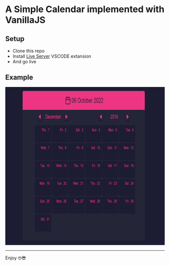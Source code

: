 <h1>A Simple Calendar implemented with VanillaJS</h1>

<h2>Setup</h2>
<ul>
    <li>Clone this repo</li>
    <li>
        Install <a href="https://marketplace.visualstudio.com/items?itemName=ritwickdey.LiveServer">Live Server</a> VSCODE extansion
    </li>
    <li>And go live</li>
</ul>

<h2>Example</h2>
<img src="./img/calendar.png" style="width: 800px; height: 500px; text-align: center;" >

<hr>

<p> Enjoy 🤓😎</p>
